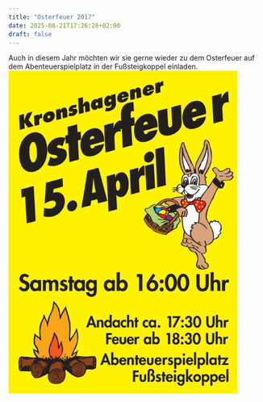 ```yaml
---
title: "Osterfeuer 2017"
date: 2025-08-21T17:26:28+02:00
draft: false
---
```


Auch in diesem Jahr möchten wir sie gerne wieder zu dem Osterfeuer auf dem Abenteuerspielplatz in der Fußsteigkoppel einladen.
![Osterfeuer](img/2017_04_15_Osterfeuer_k.jpg)
